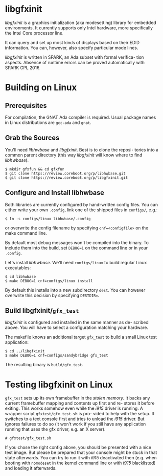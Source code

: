 libgfxinit
==========

*libgfxinit* is a graphics initialization (aka modesetting) library
for embedded environments. It currently supports only Intel hardware,
more specifically the Intel Core processor line.

It can query and set up most kinds of displays based on their EDID
information. You can, however, also specify particular mode lines.

*libgfxinit* is written in SPARK, an Ada subset with formal verifica-
tion aspects. Absence of runtime errors can be proved automatically
with SPARK GPL 2016.


Building on Linux
=================

Prerequisites
-------------

For compilation, the GNAT Ada compiler is required. Usual package
names in Linux distributions are `gcc-ada` and `gnat`.

Grab the Sources
----------------

You'll need *libhwbase* and *libgfxinit*. Best is to clone the reposi-
tories into a common parent directory (this way *libgfxinit* will know
where to find *libhwbase*).

    $ mkdir gfxfun && cd gfxfun
    $ git clone https://review.coreboot.org/p/libhwbase.git
    $ git clone https://review.coreboot.org/p/libgfxinit.git

Configure and Install libhwbase
-------------------------------

Both libraries are currently configured by hand-written config files.
You can either write your own `.config`, link one of the shipped files
in `configs/`, e.g.:

    $ ln -s configs/linux libhwbase/.config

or overwrite the config filename by specifying `cnf=<configfile>` on
the make command line.

By default most debug messages won't be compiled into the binary. To
include them into the build, set `DEBUG=1` on the command line or in
your `.config`.

Let's install *libhwbase*. We'll need `configs/linux` to build regular
Linux executables:

    $ cd libhwbase
    $ make DEBUG=1 cnf=configs/linux install

By default this installs into a new subdirectory `dest`. You can however
overwrite this decision by specifying `DESTDIR=`.

Build libgfxinit/`gfx_test`
---------------------------

*libgfxinit* is configured and installed in the same manner as de-
scribed above. You will have to select a configuration matching your
hardware.

The makefile knows an additional target `gfx_test` to build a small
Linux test application:

    $ cd ../libgfxinit
    $ make DEBUG=1 cnf=configs/sandybridge gfx_test

The resulting binary is `build/gfx_test`.


Testing libgfxinit on Linux
===========================

`gfx_test` sets up its own framebuffer in the *stolen memory*. It
backs any current framebuffer mapping and contents up first and re-
stores it before exiting. This works somehow even while the *i915*
driver is running. A wrapper script `gfxtest/gfx_test.sh` is pro-
vided to help with the setup. It switches to a text console first
and tries to unload the *i915* driver. But ignores failures to do
so (it won't work if you still have any application running that
uses the gfx driver, e.g. an X server).

    # gfxtest/gfx_test.sh

If you chose the right config above, you should be presented with a
nice test image. But please be prepared that your console might be
stuck in that state afterwards. You can try to run it with *i915*
deactivated then (e.g. when booting with `nomodeset` in the kernel
command line or with *i915* blacklisted) and loading it afterwards.
